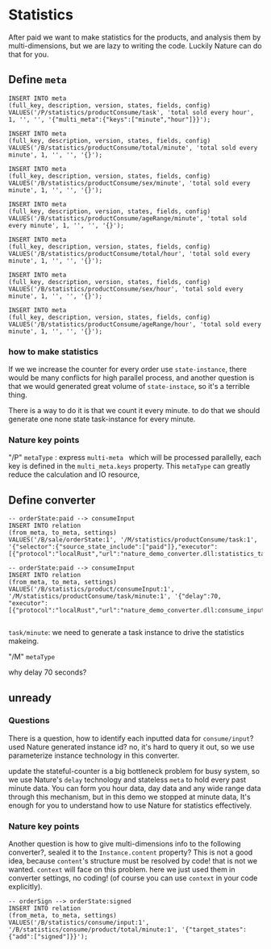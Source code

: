 # Statistics

After paid we want to make statistics for the products, and analysis them by multi-dimensions, but we are lazy to writing the code. Luckily Nature can do that for you.

## Define `meta`

```sqlite
INSERT INTO meta
(full_key, description, version, states, fields, config)
VALUES('/P/statistics/productConsume/task', 'total sold every hour', 1, '', '', '{"multi_meta":{"keys":["minute","hour"]}}');

INSERT INTO meta
(full_key, description, version, states, fields, config)
VALUES('/B/statistics/productConsume/total/minute', 'total sold every minute', 1, '', '', '{}');

INSERT INTO meta
(full_key, description, version, states, fields, config)
VALUES('/B/statistics/productConsume/sex/minute', 'total sold every minute', 1, '', '', '{}');

INSERT INTO meta
(full_key, description, version, states, fields, config)
VALUES('/B/statistics/productConsume/ageRange/minute', 'total sold every minute', 1, '', '', '{}');

INSERT INTO meta
(full_key, description, version, states, fields, config)
VALUES('/B/statistics/productConsume/total/hour', 'total sold every minute', 1, '', '', '{}');

INSERT INTO meta
(full_key, description, version, states, fields, config)
VALUES('/B/statistics/productConsume/sex/hour', 'total sold every minute', 1, '', '', '{}');

INSERT INTO meta
(full_key, description, version, states, fields, config)
VALUES('/B/statistics/productConsume/ageRange/hour', 'total sold every minute', 1, '', '', '{}');
```

### how to make statistics

If we we increase the counter for every order use `state-instance`, there would be many conflicts for high parallel process, and another question is that we would generated great volume of `state-instace`, so it's a terrible thing. 

There is a way to do it is that we count it every minute. to do that we should generate one none state task-instance for every minute. 

### Nature key points

"/P" `metaType` : express `multi-meta ` which will be processed parallelly, each key is defined in the `multi_meta.keys` property. This `metaType` can greatly reduce the calculation and IO resource,

## Define converter

```sqlite
-- orderState:paid --> consumeInput
INSERT INTO relation
(from_meta, to_meta, settings)
VALUES('/B/sale/orderState:1', '/M/statistics/productConsume/task:1', '{"selector":{"source_state_include":["paid"]},"executor":[{"protocol":"localRust","url":"nature_demo_converter.dll:statistics_task"}]}');

-- orderState:paid --> consumeInput
INSERT INTO relation
(from_meta, to_meta, settings)
VALUES('/B/statistics/product/consumeInput:1', '/M/statistics/productConsume/task/minute:1', '{"delay":70, "executor":[{"protocol":"localRust","url":"nature_demo_converter.dll:consume_input"}]}');


```

`task/minute`: we need to generate a task instance to drive the statistics makeing.

"/M" `metaType` 

why delay 70 seconds? 

## unready

### Questions

There is a question, how to identify each inputted data for `consume/input`? used Nature generated instance id? no, it's hard to query it out, so we use parameterize instance technology in this converter.

update the stateful-counter is a big bottleneck problem for busy system,  so we use Nature's `delay` technology and stateless `meta` to hold every past minute data. You can form you hour data, day data and any wide range data through this mechanism, but in this demo we stopped at minute data, It's enough for you to understand how to use Nature for statistics effectively.

### Nature key points

Another question is how to give multi-dimensions info to the following converter?,  sealed it to the `Instance.content` property? This is not a good idea, because `content`'s structure must be resolved by code! that is not we wanted. `context` will face on this problem. here we just used them in converter settings, no coding! (of course you can use `context` in your code explicitly).



```sqlite
-- orderSign --> orderState:signed
INSERT INTO relation
(from_meta, to_meta, settings)
VALUES('/B/statistics/consume/input:1', '/B/statistics/consume/product/total/minute:1', '{"target_states":{"add":["signed"]}}');
```

